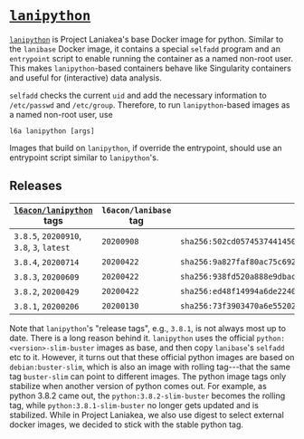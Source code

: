 # [`lanipython`][1]

[`lanipython`][1] is Project Laniakea's base Docker image for python.
Similar to the `lanibase` Docker image, it contains a special
`selfadd` program and an `entrypoint` script to enable running the
container as a named non-root user.
This makes `lanipython`-based containers behave like Singularity
containers and useful for (interactive) data analysis.

`selfadd` checks the current `uid` and add the necessary information
to `/etc/passwd` and `/etc/group`.
Therefore, to run `lanipython`-based images as a named non-root user,
use

    l6a lanipython [args]

Images that build on `lanipython`, if override the entrypoint, should
use an entrypoint script similar to `lanipython`'s.

## Releases

[`l6acon/lanipython`][1] tags | `l6acon/lanibase` tag | `python` digest
--- | --- | ---
`3.8.5`, `20200910`, `3.8`, `3`, `latest` | `20200908` | `sha256:502cd057453744145010eceb5a4af1e4f04ebed54f6e1e8d23d29ebe2afdbe6d`
`3.8.4`, `20200714`                       | `20200422` | `sha256:9a827faf80ac75c692525c67bc6cff0e6e4a4093e73ad2674d17584b0c645af8`
`3.8.3`, `20200609`                       | `20200422` | `sha256:938fd520a888e9dbac3de374b8ba495cc50fe96440030264a40f733052001895`
`3.8.2`, `20200429`                       | `20200422` | `sha256:ed48f14994a6de2240f0b3a491f75a78b491010b45c1cfa16273022ae5408c61`
`3.8.1`, `20200206`                       | `20200130` | `sha256:73f3903470a6e55202a6bb989c23b047487eb1728feba655410076da24106838`

Note that `lanipython`'s "release tags", e.g., `3.8.1`, is not always
most up to date.
There is a long reason behind it.
`lanipython` uses the official `python:<version>-slim-buster` images
as base, and then copy `lanibase`'s `selfadd` etc to it.
However, it turns out that these official python images are based on
`debian:buster-slim`, which is also an image with rolling tag---that
the same tag `buster-slim` can point to different images.
The python image tags only stabilize when another version of python
comes out.
For example, as python 3.8.2 came out, the `python:3.8.2-slim-buster`
becomes the rolling tag, while `python:3.8.1-slim-buster` no longer
gets updated and is stabilized.
While in Project Laniakea, we also use digest to select external
docker images, we decided to stick with the stable python tag.

[1]: https://hub.docker.com/repository/docker/l6acon/lanipython
